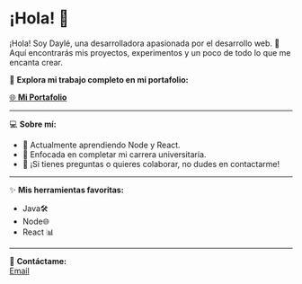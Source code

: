 # ¡Hola! 👋  

¡Hola! Soy Daylé, una desarrolladora apasionada por el desarrollo web. 🚀 Aquí encontrarás mis proyectos, experimentos y un poco de todo lo que me encanta crear.

🌟 **Explora mi trabajo completo en mi portafolio:**

[🌐 **Mi Portafolio**](https://DaGeus15.github.io)  

---

💻 **Sobre mí:**
- 🌱 Actualmente aprendiendo Node y React.
- 🎯 Enfocada en completar mi carrera universitaria.
- 💬 ¡Si tienes preguntas o quieres colaborar, no dudes en contactarme!

---

✨ **Mis herramientas favoritas:**
- Java🛠️
- Node🌐
- React 📊

---

📩 **Contáctame:**  
[Email](garciadayle2004gmail.com)



